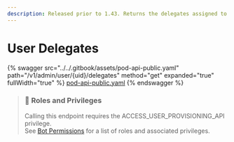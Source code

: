 ```yaml
---
description: Released prior to 1.43. Returns the delegates assigned to a user.
---
```


# User Delegates

{% swagger src="../../.gitbook/assets/pod-api-public.yaml" path="/v1/admin/user/{uid}/delegates" method="get" expanded="true" fullWidth="true" %}
[pod-api-public.yaml](../../.gitbook/assets/pod-api-public.yaml)
{% endswagger %}

> ### 🚧 Roles and Privileges
>
> Calling this endpoint requires the ACCESS\_USER\_PROVISIONING\_API privilege.\
> See [Bot Permissions](https://docs.developers.symphony.com/building-bots-on-symphony/configuration/bot-permissions) for a list of roles and associated privileges.
